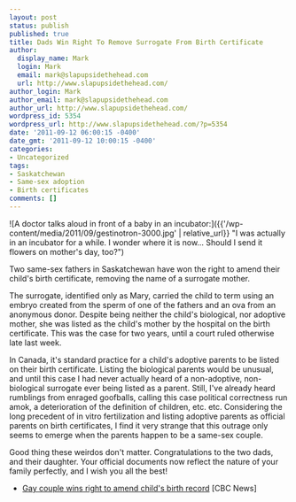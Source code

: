 ```yaml
---
layout: post
status: publish
published: true
title: Dads Win Right To Remove Surrogate From Birth Certificate
author:
  display_name: Mark
  login: Mark
  email: mark@slapupsidethehead.com
  url: http://www.slapupsidethehead.com/
author_login: Mark
author_email: mark@slapupsidethehead.com
author_url: http://www.slapupsidethehead.com/
wordpress_id: 5354
wordpress_url: http://www.slapupsidethehead.com/?p=5354
date: '2011-09-12 06:00:15 -0400'
date_gmt: '2011-09-12 10:00:15 -0400'
categories:
- Uncategorized
tags:
- Saskatchewan
- Same-sex adoption
- Birth certificates
comments: []
---
```

![A doctor talks aloud in front of a baby in an incubator:]({{'/wp-content/media/2011/09/gestinotron-3000.jpg' | relative_url}} "I was actually in an incubator for a while. I wonder where it is now... Should I send it flowers on mother's day, too?")

Two same-sex fathers in Saskatchewan have won the right to amend their child's birth certificate, removing the name of a surrogate mother.

The surrogate, identified only as Mary, carried the child to term using an embryo created from the sperm of one of the fathers and an ova from an anonymous donor. Despite being neither the child's biological, nor adoptive mother, she was listed as the child's mother by the hospital on the birth certificate. This was the case for two years, until a court ruled otherwise late last week.

In Canada, it's standard practice for a child's adoptive parents to be listed on their birth certificate. Listing the biological parents would be unusual, and until this case I had never actually heard of a non-adoptive, non-biological surrogate ever being listed as a parent. Still, I've already heard rumblings from enraged goofballs, calling this case political correctness run amok, a deterioration of the definition of children, etc. etc.  Considering the long precedent of in vitro fertilization and listing adoptive parents as official parents on birth certificates, I find it very strange that this outrage only seems to emerge when the parents happen to be a same-sex couple.

Good thing these weirdos don't matter. Congratulations to the two dads, and their daughter. Your official documents now reflect the nature of your family perfectly, and I wish you all the best!

-  [Gay couple wins right to amend child's birth record](http://www.cbc.ca/news/canada/saskatchewan/story/2011/09/10/sk-same-sex-child-registration-110910.html) [CBC News]
